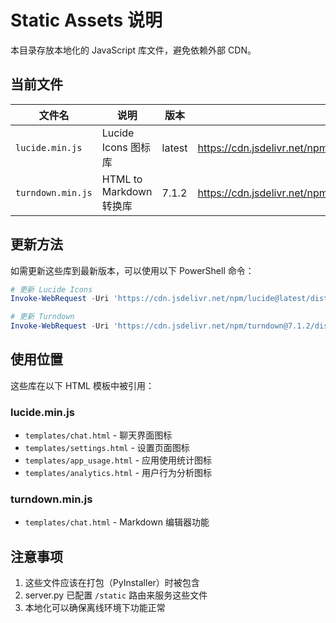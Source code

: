 # Static Assets 说明

本目录存放本地化的 JavaScript 库文件，避免依赖外部 CDN。

## 当前文件

| 文件名 | 说明 | 版本 | 来源 |
|--------|------|------|------|
| `lucide.min.js` | Lucide Icons 图标库 | latest | https://cdn.jsdelivr.net/npm/lucide@latest/dist/umd/lucide.min.js |
| `turndown.min.js` | HTML to Markdown 转换库 | 7.1.2 | https://cdn.jsdelivr.net/npm/turndown@7.1.2/dist/turndown.min.js |

## 更新方法

如需更新这些库到最新版本，可以使用以下 PowerShell 命令：

```powershell
# 更新 Lucide Icons
Invoke-WebRequest -Uri 'https://cdn.jsdelivr.net/npm/lucide@latest/dist/umd/lucide.min.js' -OutFile 'lucide.min.js'

# 更新 Turndown
Invoke-WebRequest -Uri 'https://cdn.jsdelivr.net/npm/turndown@7.1.2/dist/turndown.min.js' -OutFile 'turndown.min.js'
```

## 使用位置

这些库在以下 HTML 模板中被引用：

### lucide.min.js
- `templates/chat.html` - 聊天界面图标
- `templates/settings.html` - 设置页面图标
- `templates/app_usage.html` - 应用使用统计图标
- `templates/analytics.html` - 用户行为分析图标

### turndown.min.js
- `templates/chat.html` - Markdown 编辑器功能

## 注意事项

1. 这些文件应该在打包（PyInstaller）时被包含
2. server.py 已配置 `/static` 路由来服务这些文件
3. 本地化可以确保离线环境下功能正常
